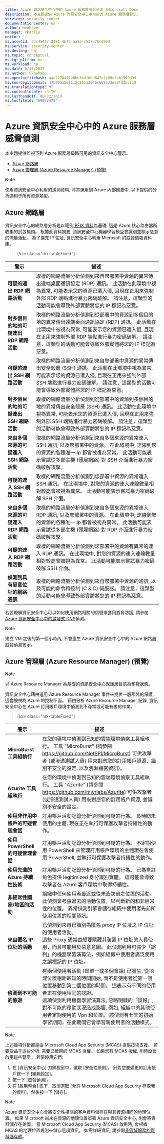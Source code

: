 ```yaml
---
title: Azure 資訊安全中心中的 Azure 服務層威脅偵測 |Microsoft Docs
description: 本主題提供 Azure 資訊安全中心中可用的 Azure 服務層警示。
services: security-center
documentationcenter: na
author: monhaber
manager: rkarlin
editor: ''
ms.assetid: 33c45447-3181-4b75-aa8e-c517e76cd50d
ms.service: security-center
ms.devlang: na
ms.topic: conceptual
ms.tgt_pltfrm: na
ms.workload: na
ms.date: 8/18/2019
ms.author: v-mohabe
ms.openlocfilehash: aae2270417e0bb3bdf0dd847e2e09e7cb1999d39
ms.sourcegitcommit: 47b00a15ef112c8b513046c668a33e20fd3b3119
ms.translationtype: MT
ms.contentlocale: zh-TW
ms.lasthandoff: 08/22/2019
ms.locfileid: "69972475"
---
```

# <a name="threat-detection-for-azure-service-layer-in-azure-security-center"></a>Azure 資訊安全中心中的 Azure 服務層威脅偵測

本主題提供監視下列 Azure 服務層級時可用的資訊安全中心警示。

* [Azure 網路層](#network-layer)
* [Azure 管理層 (Azure Resource Manager) (預覽)](#management-layer)

>[!NOTE]
>使用資訊安全中心利用的遙測資料, 將其運用到 Azure 內部摘要中, 以下提供的分析適用于所有資源類型。

## Azure 網路層<a name="network-layer"></a>

資訊安全中心的網路層分析是以範例[IPFIX 資料](https://en.wikipedia.org/wiki/IP_Flow_Information_Export)為基礎, 這是 Azure 核心路由器所收集的封包標頭。 根據此資料摘要, 資訊安全中心機器學習模型會識別並標示惡意的流量活動。 為了擴充 IP 位址, 資訊安全中心利用 Microsoft 的威脅情報資料庫。

> [!div class="mx-tableFixed"]

|警示|描述|
|---|---|
|**可疑的連出 RDP 網路活動**|取樣的網路流量分析偵測到來自您部署中資源的異常傳出遠端桌面通訊協定 (RDP) 通訊。 此活動在此環境中視為異常, 可能表示您的資源已遭入侵, 且現在正用來強制外部 RDP 端點進行暴力密碼破解。 請注意，這類型的活動可能會導致外部實體將您的 IP 標記為惡意。|
|**對多個目的地的可疑連出 RDP 網路活動**|取樣的網路流量分析偵測到從部署中的資源到多個目的地的異常傳出遠端桌面通訊協定 (RDP) 通訊。 此活動在此環境中被視為異常, 可能表示您的資源已遭入侵, 且現在正用來強制外部 RDP 端點進行暴力密碼破解。 請注意，這類型的活動可能會導致外部實體將您的 IP 標記為惡意。|
|**可疑的連出 SSH 網路活動**|取樣的網路流量分析偵測到來自您部署中資源的異常傳出安全殼層 (SSH) 通訊。 此活動在此環境中視為異常, 可能表示您的資源已遭入侵, 且現在正用來強制外部 SSH 端點進行暴力密碼破解。 請注意，這類型的活動可能會導致外部實體將您的 IP 標記為惡意。|
|**對多個目的地的可疑連出 SSH 網路活動**|取樣的網路流量分析偵測到從部署中的資源到多個目的地的異常傳出安全殼層 (SSH) 通訊。 此活動在此環境中視為異常, 可能表示您的資源已遭入侵, 且現在正用來強制外部 SSH 端點進行暴力密碼破解。 請注意，這類型的活動可能會導致外部實體將您的 IP 標記為惡意。|
|**來自多個來源的可疑連入 SSH 網路活動**|取樣的網路流量分析偵測到來自多個來源的異常連入 SSH 通訊, 以及您部署中的資源。 在此環境中, 連線到您的資源的各種唯一 Ip 都會被視為異常。 此活動可能表示嘗試從多部主機 (殭屍網路) 對 SSH 介面進行暴力密碼破解攻擊。|
|**可疑的連入 SSH 網路活動**|取樣的網路流量分析偵測到您部署中資源的異常連入 SSH 通訊。 在此環境中, 對您的資源的連入連線數量相對較高會被視為異常。 此活動可能表示嘗試暴力密碼破解 SSH 介面。
|**來自多個來源的可疑連入 RDP 網路活動**|取樣的網路流量分析偵測到來自多個來源的異常連入 RDP 通訊, 以及您部署中的資源。 在此環境中, 連線到您的資源的各種唯一 Ip 都會被視為異常。 此活動可能表示嘗試從多部主機 (殭屍網路) 對 RDP 介面進行暴力密碼破解攻擊。|
|**可疑的連入 RDP 網路活動**|取樣的網路流量分析偵測到您部署中的資源有異常的連入 RDP 通訊。 在此環境中, 對您的資源的連入連線數量相對較高會被視為異常。 此活動可能表示嘗試暴力密碼破解 SSH 介面。|
|**偵測到具有惡意位址的網路通訊**|取樣的網路流量分析偵測到來自您部署中資源的通訊, 以及可能的命令和控制 (C & C) 伺服器。 請注意，這類型的活動可能會導致外部實體將您的 IP 標記為惡意。|

若要瞭解資訊安全中心可以如何使用網路相關的信號來套用威脅防護, 請參閱[Azure 資訊安全中心中的啟發式 DNS](https://azure.microsoft.com/blog/heuristic-dns-detections-in-azure-security-center/)偵測。

>[!NOTE]
>建立 VM 之後的第一個小時內, 不會產生 Azure 資訊安全中心中的 Azure 網路層威脅偵測警示。

## Azure 管理層 (Azure Resource Manager) (預覽)<a name ="management-layer"></a>

>[!NOTE]
>以 Azure Resource Manager 為基礎的資訊安全中心保護層目前為預覽狀態。

資訊安全中心藉由運用 Azure Resource Manager 事件來提供一層額外的保護, 這會被視為 Azure 的控制平面。 藉由分析 Azure Resource Manager 記錄, 資訊安全中心在 Azure 訂用帳戶環境中偵測到不尋常或可能有害的作業。

> [!div class="mx-tableFixed"]

|警示|描述|
|---|---|
|**MicroBurst 工具組執行**|在您的環境中偵測到已知的雲端環境偵察工具組執行。 工具 "MicroBurst" (請參閱 https://github.com/NetSPI/MicroBurst) 可供攻擊者 (或滲透測試人員) 用來對應您的訂用帳戶資源、識別不安全的設定, 以及洩漏機密資訊)。|
|**Azurite 工具組執行**|在您的環境中偵測到已知的雲端環境偵察工具組執行。 工具 "Azurite" (請參閱 https://github.com/mwrlabs/Azurite) 可供攻擊者 (或滲透測試人員) 用來對應您的訂用帳戶資源, 並識別不安全的設定。|
|**使用非作用中帳戶的可疑管理會話**|訂用帳戶活動記錄分析偵測到可疑的行為。 長時間未使用的主體, 現在正在執行可保護攻擊者持續性的動作。|
|**使用 PowerShell 的可疑管理會話**|訂用帳戶活動記錄分析偵測到可疑的行為。 不定期使用 PowerShell 來管理訂用帳戶環境的主體現在會使用 PowerShell, 並執行可保護攻擊者持續性的動作。|
|**使用先進的 Azure 持續性技術**|訂用帳戶活動記錄分析偵測到可疑的行為。 已為自訂角色提供 legitimized 身分識別實體。 這可能會導致攻擊者在 Azure 客戶環境中取得持續性。|
|**非經常性國家/地區的活動**|組織中任何使用者最近或從未造訪過之位置的活動。<br/>此偵測會考慮過去的活動位置，以判斷新的和非經常性的位置。 異常偵測引擎會儲存組織中使用者先前所使用位置的相關資訊。 
|**來自匿名 IP 位址的活動**|已偵測到來自已識別為匿名 proxy IP 位址之 IP 位址的使用者活動。 <br/>這些 Proxy 通常由想要隱藏其裝置 IP 位址的人員使用，而且可能用於惡意意圖。 此偵測利用可減少「誤判」的機器學習演算法，例如組織中使用者廣泛使用之誤標記的 IP 位址。|
|**偵測到不可能的旅遊**|有兩個使用者活動 (是單一或多個會話) 已發生, 從地理位置相距較短的時間開始, 而不是使用者從第一個位置移動到第二個位置的時間。 這表示有不同的使用者正在使用相同的認證。 <br/>這項偵測利用機器學習演算法, 忽略明顯的「誤報」, 對不可能的移動狀況造成影響, 例如, 組織中的其他使用者定期使用的 Vpn 和位置。 該偵測有七天的初始學習期間，在此期間它會學習新使用者的活動模式。|

>[!NOTE]
> 上述幾項分析都是由 Microsoft Cloud App Security (MCAS) 提供技術支援。 若要受益于這些分析, 需要已啟用的 MCAS 授權。 如果您有 MCAS 授權, 則預設會啟用這些警示。 若要停用它們:
>
> 1. 在 [資訊安全中心] 刀鋒視窗中，選取 [安全性原則]。 針對您要變更的訂用帳戶按一下 [編輯設定]。
> 2. 按一下 [威脅偵測]。
> 3. 在 [啟用整合] 底下，取消選取 [允許 Microsoft Cloud App Security 存取我的資料]，然後按一下 [儲存]。

>[!NOTE]
>Azure 資訊安全中心會將安全性相關的客戶資料儲存在與其資源相同的地理位置。 如果 Microsoft 尚未在資源的地理位置部署 Azure 資訊安全中心, 則會將資料儲存在美國。 當 Microsoft Cloud App Security (MCAS) 啟用時, 會根據 MCAS 的地理位置規則來儲存這項資訊。 如需詳細資訊, 請參閱[非區域服務的資料儲存體](https://azuredatacentermap.azurewebsites.net/)。
